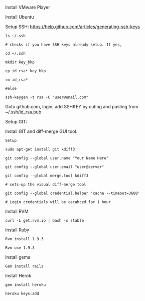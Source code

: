 Install VMware Player

Install Ubuntu

Setup SSH: https://help.github.com/articles/generating-ssh-keys

	ls ~/.ssh

	# checks if you have SSH keys already setup. If yes,

	cd ~/.ssh

	mkdir key_bkp

	cp id_rsa* key_bkp

	rm id_rsa*
	
	#else

	ssh-keygen -t rsa -C "user@email.com"
	
Goto github.com, login, add SSHKEY by cuting and pasting from  ~/.ssh/id_rsa.pub 
	
Setup GIT: 

Install GIT and diff-merge GUI tool.

	Setup 

	sudo apt-get install git kdiff3	

	git config --global user.name "Your Name Here"

	git config --global user.email "user@server"

	git config --global merge.tool kdiff3

	# sets-up the visual diff-merge tool
	
	git config --global credential.helper 'cache --timeout=3600'

	# Login credentials will be cacahced for 1 hour

Install RVM

	curl -L get.rvm.io | bash -s stable

Install Ruby

	Rvm install 1.9.3

	Rvm use 1.9.3

Install gems

	Gem install rails

Install Herok

	gem install heroku

	heroku keys:add
